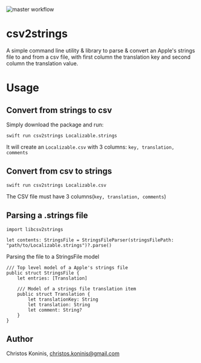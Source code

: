 ![master workflow](https://github.com/csknns/csv2strings/actions/workflows/swift.yml/badge.svg
)
# csv2strings

A simple command line utility & library to parse & convert an Apple's strings file to and from a csv file, with first column the translation key and second column the translation value.

# Usage

## Convert from strings to csv
Simply download the package and run:

```swift run csv2strings Localizable.strings```

It will create an `Localizable.csv` with 3 columns:
`key, translation, comments`

## Convert from csv to strings
```swift run csv2strings Localizable.csv```

The CSV file must have 3 columns(`key, translation, comments`)

## Parsing a .strings file
```
import libcsv2strings

let contents: StringsFile = StringsFileParser(stringsFilePath: "path/to/Localizable.strings")?.parse()
```

Parsing the file to a StringsFile model

```
/// Top level model of a Apple's strings file
public struct StringsFile {
    let entries: [Translation]

    /// Model of a strings file translation item
    public struct Translation {
        let translationKey: String
        let translation: String
        let comment: String?
    }
}
```


## Author

Christos Koninis, christos.koninis@gmail.com
